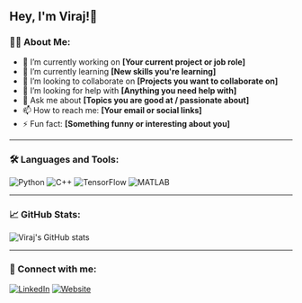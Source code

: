 ## Hey, I'm Viraj!👋 

### 👨‍💻 About Me:
- 🔭 I’m currently working on **[Your current project or job role]**
- 🌱 I’m currently learning **[New skills you're learning]**
- 👯 I’m looking to collaborate on **[Projects you want to collaborate on]**
- 🤔 I’m looking for help with **[Anything you need help with]**
- 💬 Ask me about **[Topics you are good at / passionate about]**
- 📫 How to reach me: **[Your email or social links]**
- ⚡ Fun fact: **[Something funny or interesting about you]**

---

### 🛠️ Languages and Tools:
![Python](https://img.shields.io/badge/Python-3776AB?style=for-the-badge&logo=python&logoColor=white)
![C++](https://img.shields.io/badge/C++-00599C?style=for-the-badge&logo=cplusplus&logoColor=white)
![TensorFlow](https://img.shields.io/badge/TensorFlow-FF6F00?style=for-the-badge&logo=tensorflow&logoColor=white)
![MATLAB](https://img.shields.io/badge/MATLAB-0076A8?style=for-the-badge&logo=mathworks&logoColor=white)
<!-- Add or remove badges depending on what you use -->

---

### 📈 GitHub Stats:
![Viraj's GitHub stats](https://github-readme-stats.vercel.app/api?username=VirajRajurkar&show_icons=true&theme=radical)

---

### 🔗 Connect with me:
[![LinkedIn](https://img.shields.io/badge/LinkedIn-0077B5?style=for-the-badge&logo=linkedin&logoColor=white)](YOUR_LINKEDIN_URL)
[![Website](https://img.shields.io/badge/Portfolio-000000?style=for-the-badge&logo=About.me&logoColor=white)](YOUR_PORTFOLIO_URL)
<!-- Add more links if you want (e.g., Twitter, Instagram) -->


